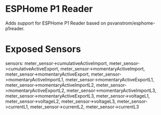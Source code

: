 # ESPHome P1 Reader

Adds support for ESPHome P1 Reader based on psvanstrom/esphome-p1reader.

# Exposed Sensors

sensors:
      meter_sensor->cumulativeActiveImport,
      meter_sensor->cumulativeActiveExport,
      meter_sensor->momentaryActiveImport,
      meter_sensor->momentaryActiveExport,
      meter_sensor->momentaryActiveImportL1,
      meter_sensor->momentaryActiveExportL1,
      meter_sensor->momentaryActiveImportL2,
      meter_sensor->momentaryActiveExportL2,
      meter_sensor->momentaryActiveImportL3,
      meter_sensor->momentaryActiveExportL3,
      meter_sensor->voltageL1,
      meter_sensor->voltageL2,
      meter_sensor->voltageL3,
      meter_sensor->currentL1,
      meter_sensor->currentL2,
      meter_sensor->currentL3